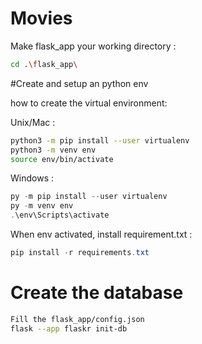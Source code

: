 # Movies

Make flask_app your working directory :
```bash
cd .\flask_app\
```

#Create and setup an python env

how to create the virtual environment: 

Unix/Mac : 

```bash
python3 -m pip install --user virtualenv
python3 -m venv env
source env/bin/activate
```

Windows : 

```powershell
py -m pip install --user virtualenv
py -m venv env
.\env\Scripts\activate
```

When env activated, install requirement.txt :
```powershell
pip install -r requirements.txt
```
# Create the database 

```bash
Fill the flask_app/config.json
flask --app flaskr init-db        
```
